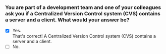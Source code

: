 ### You are part of a development team and one of your colleagues ask you if a Centralized Version Control system (CVS) contains a server and a client. What would your answer be?

- [x] Yes. <br>
      That's correct! A Centralized Version Control system (CVS) contains a server and a client.
- [ ] No.
